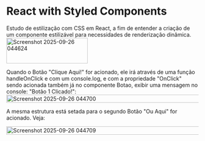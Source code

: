 # React with Styled Components

Estudo de estilização com CSS em React, a fim de entender a criação de um componente estilizável para necessidades de renderização dinâmica.
<img width="213" height="67" alt="Screenshot 2025-09-26 044624" src="https://github.com/user-attachments/assets/257caac1-b93e-4459-8a44-4c9b43904a17" />


Quando o Botão "Clique Aqui!" for acionado, ele irá através de uma função handleOnClick e com um console.log, e com a propriedade "OnClick" sendo acionada também já no componente Botao, exibir uma mensagem no console: "Botão 1 Clicado!":
<img width="633" height="21" alt="Screenshot 2025-09-26 044700" src="https://github.com/user-attachments/assets/494d334c-25f7-417b-afe1-7e00622a6cb9" />

A mesma estrutura está setada para o segundo Botão "Ou Aqui" for acionado. Veja:

<img width="640" height="22" alt="Screenshot 2025-09-26 044709" src="https://github.com/user-attachments/assets/7bf1e52d-3d3f-46d4-9cc0-008caa10e34c" />


